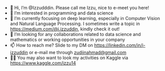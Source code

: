 - 👋 Hi, I’m @Izzudddin. Please call me Izzu, nice to e-meet you here!
- 👀 I’m interested in programming and data science
- 🌱 I’m currently focusing on deep learning, especially in Computer Vision and Natural Language Processing. I sometimes write a topic in https://medium.com/@i.izzuddin, kindly check it out!
- 💞️ I’m looking for any collaborations related to data science and mathematics or working opportunities in your company
- 📫 How to reach me? Slide to my DM on https://linkedin.com/in/i-izzuddin or e-mail me through zudiinahmad@gmail.com
- 👨‍💻 You may also want to look my activities on Kaggle via https://www.kaggle.com/izzu14

<!---
Izzudddin/Izzudddin is a ✨ special ✨ repository because its `README.md` (this file) appears on your GitHub profile.
You can click the Preview link to take a look at your changes.
--->
